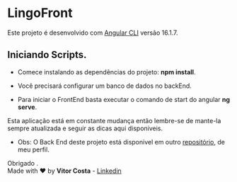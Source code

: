 # LingoFront

Este projeto é desenvolvido com [Angular CLI](https://github.com/angular/angular-cli) versão 16.1.7.

## Iniciando Scripts.

* Comece instalando as dependências do projeto: **npm install**.

* Você precisará configurar um banco de dados no backEnd.

* Para iniciar o FrontEnd basta executar o comando de start do angular **ng serve**.

Esta aplicação está em constante mudança então lembre-se de mante-la sempre atualizada e seguir as dicas aqui disponiveis.

* Obs: O Back End deste projeto está disponivel em outro [repositório](https://github.com/VitorCostaTI/BackRoom), de meu perfil.

Obrigado .\
Made with :heart: by **Vitor Costa** - [Linkedin](https://www.linkedin.com/in/vitor-costa-10566b22a/)
